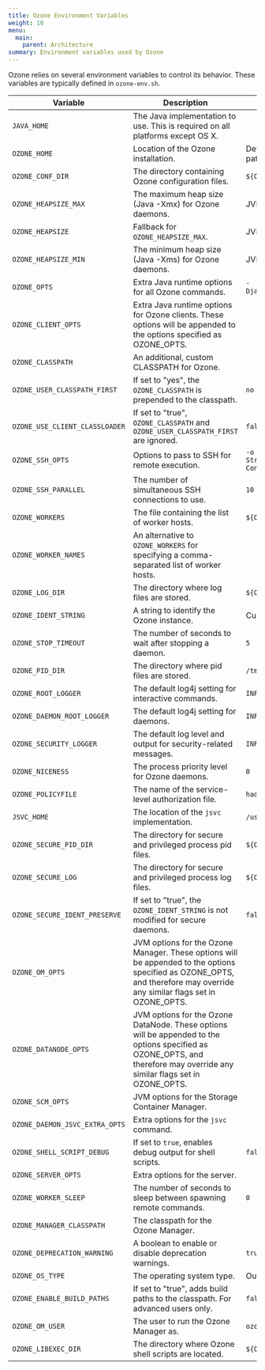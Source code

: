 ```yaml
---
title: Ozone Environment Variables
weight: 10
menu:
  main:
    parent: Architecture
summary: Environment variables used by Ozone
---
```

<!---
  Licensed to the Apache Software Foundation (ASF) under one or more
  contributor license agreements.  See the NOTICE file distributed with
  this work for additional information regarding copyright ownership.
  The ASF licenses this file to You under the Apache License, Version 2.0
  (the "License"); you may not use this file except in compliance with
  the License.  You may obtain a copy of the License at

      http://www.apache.org/licenses/LICENSE-2.0

  Unless required by applicable law or agreed to in writing, software
  distributed under the License is distributed on an "AS IS" BASIS,
  WITHOUT WARRANTIES OR CONDITIONS OF ANY KIND, either express or implied.
  See the License for the specific language governing permissions and
  limitations under the License.
-->

Ozone relies on several environment variables to control its behavior. These variables are typically defined in `ozone-env.sh`.

| Variable | Description | Default Value |
| --- | --- | --- |
| `JAVA_HOME` | The Java implementation to use. This is required on all platforms except OS X. | |
| `OZONE_HOME` | Location of the Ozone installation. | Determined by the execution path. |
| `OZONE_CONF_DIR` | The directory containing Ozone configuration files. | `${OZONE_HOME}/etc/hadoop` |
| `OZONE_HEAPSIZE_MAX` | The maximum heap size (Java -Xmx) for Ozone daemons. | JVM default |
| `OZONE_HEAPSIZE` | Fallback for `OZONE_HEAPSIZE_MAX`. | JVM default |
| `OZONE_HEAPSIZE_MIN` | The minimum heap size (Java -Xms) for Ozone daemons. | JVM default |
| `OZONE_OPTS` | Extra Java runtime options for all Ozone commands. | `-Djava.net.preferIPv4Stack=true` |
| `OZONE_CLIENT_OPTS` | Extra Java runtime options for Ozone clients. These options will be appended to the options specified as OZONE_OPTS. | |
| `OZONE_CLASSPATH` | An additional, custom CLASSPATH for Ozone. | |
| `OZONE_USER_CLASSPATH_FIRST` | If set to "yes", the `OZONE_CLASSPATH` is prepended to the classpath. | `no` |
| `OZONE_USE_CLIENT_CLASSLOADER` | If set to "true", `OZONE_CLASSPATH` and `OZONE_USER_CLASSPATH_FIRST` are ignored. | `false` |
| `OZONE_SSH_OPTS` | Options to pass to SSH for remote execution. | `-o BatchMode=yes -o StrictHostKeyChecking=no -o ConnectTimeout=10s` |
| `OZONE_SSH_PARALLEL` | The number of simultaneous SSH connections to use. | `10` |
| `OZONE_WORKERS` | The file containing the list of worker hosts. | `${OZONE_CONF_DIR}/workers` |
| `OZONE_WORKER_NAMES` | An alternative to `OZONE_WORKERS` for specifying a comma-separated list of worker hosts. | |
| `OZONE_LOG_DIR` | The directory where log files are stored. | `${OZONE_HOME}/logs` |
| `OZONE_IDENT_STRING` | A string to identify the Ozone instance. | Current user |
| `OZONE_STOP_TIMEOUT` | The number of seconds to wait after stopping a daemon. | `5` |
| `OZONE_PID_DIR` | The directory where pid files are stored. | `/tmp` |
| `OZONE_ROOT_LOGGER` | The default log4j setting for interactive commands. | `INFO,console` |
| `OZONE_DAEMON_ROOT_LOGGER` | The default log4j setting for daemons. | `INFO,RFA` |
| `OZONE_SECURITY_LOGGER` | The default log level and output for security-related messages. | `INFO,NullAppender` |
| `OZONE_NICENESS` | The process priority level for Ozone daemons. | `0` |
| `OZONE_POLICYFILE` | The name of the service-level authorization file. | `hadoop-policy.xml` |
| `JSVC_HOME` | The location of the `jsvc` implementation. | `/usr/bin` |
| `OZONE_SECURE_PID_DIR` | The directory for secure and privileged process pid files. | `${OZONE_PID_DIR}` |
| `OZONE_SECURE_LOG` | The directory for secure and privileged process log files. | `${OZONE_LOG_DIR}` |
| `OZONE_SECURE_IDENT_PRESERVE` | If set to "true", the `OZONE_IDENT_STRING` is not modified for secure daemons. | `false` |
| `OZONE_OM_OPTS` | JVM options for the Ozone Manager. These options will be appended to the options specified as OZONE_OPTS, and therefore may override any similar flags set in OZONE_OPTS. | |
| `OZONE_DATANODE_OPTS` | JVM options for the Ozone DataNode. These options will be appended to the options specified as OZONE_OPTS, and therefore may override any similar flags set in OZONE_OPTS. | |
| `OZONE_SCM_OPTS` | JVM options for the Storage Container Manager. | |
| `OZONE_DAEMON_JSVC_EXTRA_OPTS` | Extra options for the `jsvc` command. | |
| `OZONE_SHELL_SCRIPT_DEBUG` | If set to `true`, enables debug output for shell scripts. | `false` |
| `OZONE_SERVER_OPTS` | Extra options for the server. | |
| `OZONE_WORKER_SLEEP` | The number of seconds to sleep between spawning remote commands. | `0` |
| `OZONE_MANAGER_CLASSPATH` | The classpath for the Ozone Manager. | |
| `OZONE_DEPRECATION_WARNING` | A boolean to enable or disable deprecation warnings. | `true` |
| `OZONE_OS_TYPE` | The operating system type. | Output of `uname -s` |
| `OZONE_ENABLE_BUILD_PATHS` | If set to "true", adds build paths to the classpath. For advanced users only. | `false` |
| `OZONE_OM_USER` | The user to run the Ozone Manager as. | `ozone` |
| `OZONE_LIBEXEC_DIR` | The directory where Ozone shell scripts are located. | `${OZONE_HOME}/libexec` |
